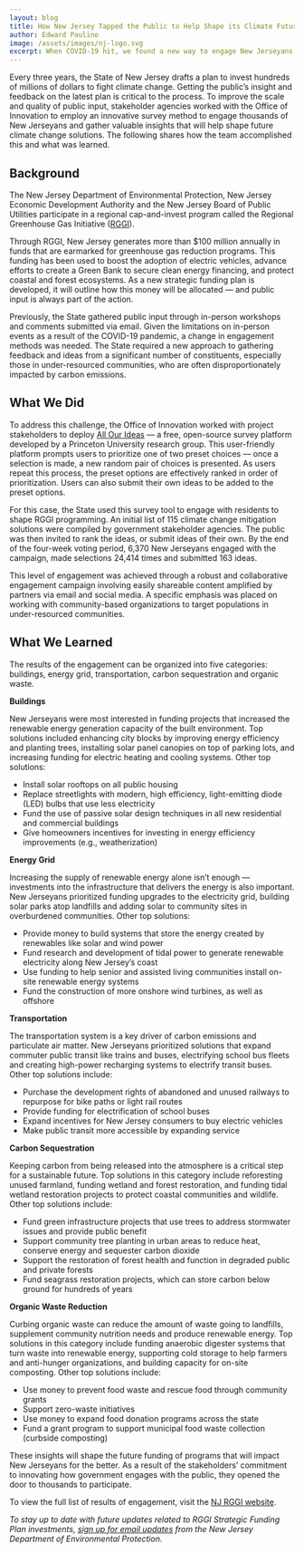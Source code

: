 ```yaml
---
layout: blog
title: How New Jersey Tapped the Public to Help Shape its Climate Future
author: Edward Paulino
image: /assets/images/nj-logo.svg
excerpt: When COVID-19 hit, we found a new way to engage New Jerseyans and bring out their best ideas for how to invest millions of dollars in reducing greenhouse gases.
---
```


Every three years, the State of New Jersey drafts a plan to invest hundreds of millions of dollars to fight climate change. Getting the public’s insight and feedback on the latest plan is critical to the process. To improve the scale and quality of public input, stakeholder agencies worked with the Office of Innovation to employ an innovative survey method to engage thousands of New Jerseyans and gather valuable insights that will help shape future climate change solutions. The following shares how the team accomplished this and what was learned.

## **Background**

The New Jersey Department of Environmental Protection, New Jersey Economic Development Authority and the New Jersey Board of Public Utilities participate in a regional cap-and-invest program called the Regional Greenhouse Gas Initiative ([RGGI](https://www.rggi.org/)).

Through RGGI, New Jersey generates more than $100 million annually in funds that are earmarked for greenhouse gas reduction programs. This funding has been used to boost the adoption of electric vehicles, advance efforts to create a Green Bank to secure clean energy financing, and protect coastal and forest ecosystems. As a new strategic funding plan is developed, it will outline how this money will be allocated — and public input is always part of the action.

Previously, the State gathered public input through in-person workshops and comments submitted via email. Given the limitations on in-person events as a result of the COVID-19 pandemic, a change in engagement methods was needed. The State required a new approach to gathering feedback and ideas from a significant number of constituents, especially those in under-resourced communities, who are often disproportionately impacted by carbon emissions.

## **What We Did**

To address this challenge, the Office of Innovation worked with project stakeholders to deploy [All Our Ideas](https://www.allourideas.org/) — a free, open-source survey platform developed by a Princeton University research group. This user-friendly platform prompts users to prioritize one of two preset choices — once a selection is made, a new random pair of choices is presented. As users repeat this process, the preset options are effectively ranked in order of prioritization. Users can also submit their own ideas to be added to the preset options.

For this case, the State used this survey tool to engage with residents to shape RGGI programming. An initial list of 115 climate change mitigation solutions were compiled by government stakeholder agencies. The public was then invited to rank the ideas, or submit ideas of their own. By the end of the four-week voting period, 6,370 New Jerseyans engaged with the campaign, made selections 24,414 times and submitted 163 ideas.

This level of engagement was achieved through a robust and collaborative engagement campaign involving easily shareable content amplified by partners via email and social media. A specific emphasis was placed on working with community-based organizations to target populations in under-resourced communities.

## **What We Learned**

The results of the engagement can be organized into five categories: buildings, energy grid, transportation, carbon sequestration and organic waste.

**Buildings**

New Jerseyans were most interested in funding projects that increased the renewable energy generation capacity of the built environment. Top solutions included enhancing city blocks by improving energy efficiency and planting trees, installing solar panel canopies on top of parking lots, and increasing funding for electric heating and cooling systems. Other top solutions:

- Install solar rooftops on all public housing
- Replace streetlights with modern, high efficiency, light-emitting diode (LED) bulbs that use less electricity
- Fund the use of passive solar design techniques in all new residential and commercial buildings
- Give homeowners incentives for investing in energy efficiency improvements (e.g., weatherization)

**Energy Grid**

Increasing the supply of renewable energy alone isn’t enough — investments into the infrastructure that delivers the energy is also important. New Jerseyans prioritized funding upgrades to the electricity grid, building solar parks atop landfills and adding solar to community sites in overburdened communities. Other top solutions:

- Provide money to build systems that store the energy created by renewables like solar and wind power
- Fund research and development of tidal power to generate renewable electricity along New Jersey’s coast
- Use funding to help senior and assisted living communities install on-site renewable energy systems
- Fund the construction of more onshore wind turbines, as well as offshore

**Transportation**

The transportation system is a key driver of carbon emissions and particulate air matter. New Jerseyans prioritized solutions that expand commuter public transit like trains and buses, electrifying school bus fleets and creating high-power recharging systems to electrify transit buses. Other top solutions include:

- Purchase the development rights of abandoned and unused railways to repurpose for bike paths or light rail routes
- Provide funding for electrification of school buses
- Expand incentives for New Jersey consumers to buy electric vehicles
- Make public transit more accessible by expanding service

**Carbon Sequestration**

Keeping carbon from being released into the atmosphere is a critical step for a sustainable future. Top solutions in this category include reforesting unused farmland, funding wetland and forest restoration, and funding tidal wetland restoration projects to protect coastal communities and wildlife. Other top solutions include:

- Fund green infrastructure projects that use trees to address stormwater issues and provide public benefit
- Support community tree planting in urban areas to reduce heat, conserve energy and sequester carbon dioxide
- Support the restoration of forest health and function in degraded public and private forests
- Fund seagrass restoration projects, which can store carbon below ground for hundreds of years

**Organic Waste Reduction**

Curbing organic waste can reduce the amount of waste going to landfills, supplement community nutrition needs and produce renewable energy. Top solutions in this category include funding anaerobic digester systems that turn waste into renewable energy, supporting cold storage to help farmers and anti-hunger organizations, and building capacity for on-site composting. Other top solutions include:

- Use money to prevent food waste and rescue food through community grants
- Support zero-waste initiatives
- Use money to expand food donation programs across the state
- Fund a grant program to support municipal food waste collection (curbside composting)

These insights will shape the future funding of programs that will impact New Jerseyans for the better. As a result of the stakeholders’ commitment to innovating how government engages with the public, they opened the door to thousands to participate.

To view the full list of results of engagement, visit the [NJ RGGI website](https://www.nj.gov/rggi/docs/rggi-aoi-results.pdf).

_To stay up to date with future updates related to RGGI Strategic Funding Plan investments, [sign up for email updates](https://www.nj.gov/rggi/index.html#signup) from the New Jersey Department of Environmental Protection._
